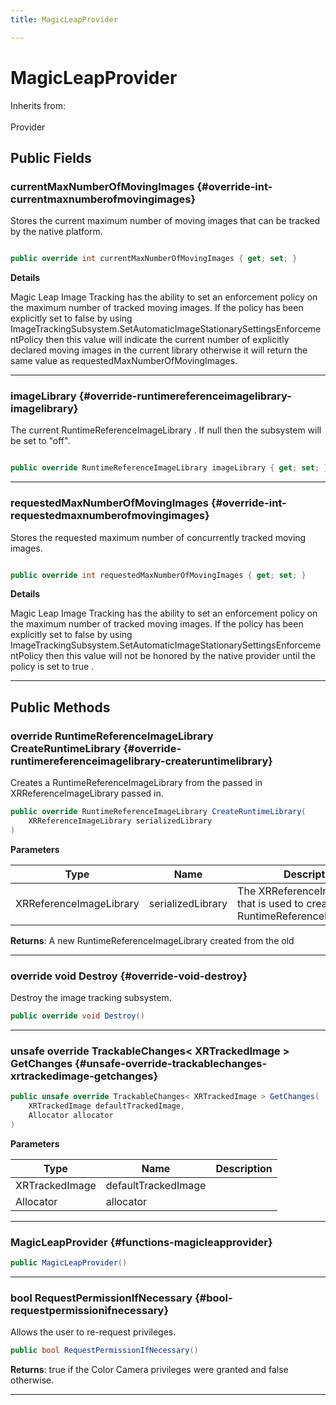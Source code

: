 ```yaml
---
title: MagicLeapProvider

---
```


# MagicLeapProvider







Inherits from: <br></br>Provider




## Public Fields

### currentMaxNumberOfMovingImages {#override-int-currentmaxnumberofmovingimages}

Stores the current maximum number of moving images that can be tracked by the native platform. 

```csharp

public override int currentMaxNumberOfMovingImages { get; set; }

```


**Details**

Magic Leap Image Tracking has the ability to set an enforcement policy on the maximum number of tracked moving images. If the policy has been explicitly set to  false  by using ImageTrackingSubsystem.SetAutomaticImageStationarySettingsEnforcementPolicy then this value will indicate the current number of explicitly declared moving images in the current library otherwise it will return the same value as requestedMaxNumberOfMovingImages. 





-----------

### imageLibrary {#override-runtimereferenceimagelibrary-imagelibrary}

The current  RuntimeReferenceImageLibrary . If  null  then the subsystem will be set to "off". 

```csharp

public override RuntimeReferenceImageLibrary imageLibrary { get; set; }

```






-----------

### requestedMaxNumberOfMovingImages {#override-int-requestedmaxnumberofmovingimages}

Stores the requested maximum number of concurrently tracked moving images. 

```csharp

public override int requestedMaxNumberOfMovingImages { get; set; }

```


**Details**

Magic Leap Image Tracking has the ability to set an enforcement policy on the maximum number of tracked moving images. If the policy has been explicitly set to  false  by using ImageTrackingSubsystem.SetAutomaticImageStationarySettingsEnforcementPolicy then this value will not be honored by the native provider until the policy is set to  true . 





-----------

## Public Methods

### override RuntimeReferenceImageLibrary CreateRuntimeLibrary {#override-runtimereferenceimagelibrary-createruntimelibrary}

Creates a  RuntimeReferenceImageLibrary  from the passed in  XRReferenceImageLibrary  passed in. 

```csharp
public override RuntimeReferenceImageLibrary CreateRuntimeLibrary(
    XRReferenceImageLibrary serializedLibrary
)
```


**Parameters**

| Type | Name  | Description  | 
|--|--|--|
| XRReferenceImageLibrary |serializedLibrary|The  XRReferenceImageLibrary  that is used to create the  RuntimeReferenceImageLibrary |






**Returns**: A new  RuntimeReferenceImageLibrary  created from the old 



-----------

### override void Destroy {#override-void-destroy}

Destroy the image tracking subsystem. 

```csharp
public override void Destroy()
```






-----------

### unsafe override TrackableChanges&lt; XRTrackedImage &gt; GetChanges {#unsafe-override-trackablechanges-xrtrackedimage-getchanges}

```csharp
public unsafe override TrackableChanges< XRTrackedImage > GetChanges(
    XRTrackedImage defaultTrackedImage,
    Allocator allocator
)
```


**Parameters**

| Type | Name  | Description  | 
|--|--|--|
| XRTrackedImage |defaultTrackedImage||
| Allocator |allocator||






-----------

###  MagicLeapProvider {#functions-magicleapprovider}

```csharp
public MagicLeapProvider()
```






-----------

### bool RequestPermissionIfNecessary {#bool-requestpermissionifnecessary}

Allows the user to re-request privileges. 

```csharp
public bool RequestPermissionIfNecessary()
```






**Returns**:  true  if the Color Camera privileges were granted and  false  otherwise. 



-----------


